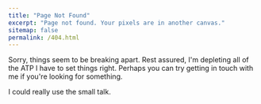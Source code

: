 ```yaml
---
title: "Page Not Found"
excerpt: "Page not found. Your pixels are in another canvas."
sitemap: false
permalink: /404.html
---
```


Sorry, things seem to be breaking apart. Rest assured, I'm depleting all of the ATP I have to set things right. Perhaps you can try getting in touch with me if you're looking for something. 

I could really use the small talk.


<script type="text/javascript">
  var GOOG_FIXURL_LANG = 'en';
  var GOOG_FIXURL_SITE = '{{ site.url }}'
</script>
<script type="text/javascript"
  src="//linkhelp.clients.google.com/tbproxy/lh/wm/fixurl.js">
</script>
